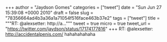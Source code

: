 
+++
author = "Jaydson Gomes"
categories = ["tweet"]
date = "Sun Jun 27 15:39:08 +0000 2010"
draft = false
slug = "78356664ad4b3a36a1a71054f516face463b37e2"
tags = ["tweet"]
title = """RT: @alexsetter: http://a..."""
tweet = true
micro = true
tweet_url = "https://twitter.com/jaydson/status/17174177816"
+++
RT: @alexsetter: http://accidentalpenis.com/ hahahahahaha
